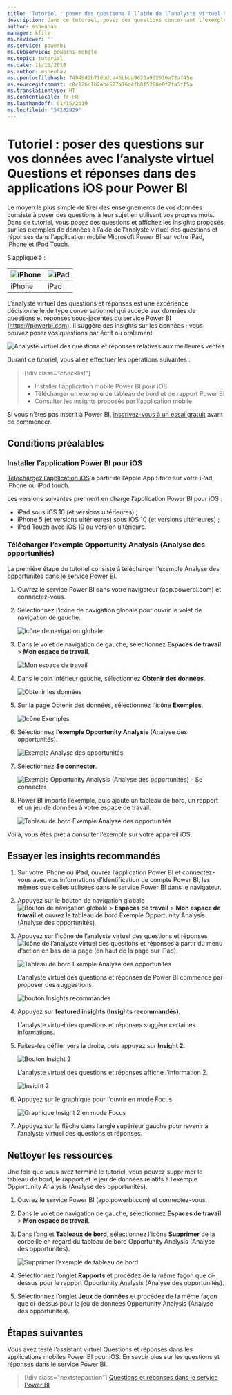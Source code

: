 ```yaml
---
title: 'Tutoriel : poser des questions à l’aide de l’analyste virtuel Questions et réponses dans des applications iOS'
description: Dans ce tutoriel, posez des questions concernant l’exemple de données en utilisant vos propres mots avec l’analyste virtuel des questions et réponses dans l’application mobile Power BI sur votre appareil iOS.
author: mshenhav
manager: kfile
ms.reviewer: ''
ms.service: powerbi
ms.subservice: powerbi-mobile
ms.topic: tutorial
ms.date: 11/16/2018
ms.author: mshenhav
ms.openlocfilehash: 74949d2b71dbdca46bbda9623a962616a72af45e
ms.sourcegitcommit: c8c126c1b2ab4527a16a4fb8f5208e0f7fa5ff5a
ms.translationtype: HT
ms.contentlocale: fr-FR
ms.lasthandoff: 01/15/2019
ms.locfileid: "54282929"
---
```

# <a name="tutorial-ask-questions-about-your-data-with-the-qa-virtual-analyst-in-the-power-bi-ios-apps"></a>Tutoriel : poser des questions sur vos données avec l’analyste virtuel Questions et réponses dans des applications iOS pour Power BI

Le moyen le plus simple de tirer des enseignements de vos données consiste à poser des questions à leur sujet en utilisant vos propres mots. Dans ce tutoriel, vous posez des questions et affichez les insights proposés sur les exemples de données à l’aide de l’analyste virtuel des questions et réponses dans l’application mobile Microsoft Power BI sur votre iPad, iPhone et iPod Touch. 

S’applique à :

| ![iPhone](./media/tutorial-mobile-apps-ios-qna/iphone-logo-50-px.png) | ![iPad](./media/tutorial-mobile-apps-ios-qna/ipad-logo-50-px.png) |
|:--- |:--- |
| iPhone |iPad |

L’analyste virtuel des questions et réponses est une expérience décisionnelle de type conversationnel qui accède aux données de questions et réponses sous-jacentes du service Power BI [(https://powerbi.com)](https://powerbi.com). Il suggère des insights sur les données ; vous pouvez poser vos questions par écrit ou oralement.

![Analyste virtuel des questions et réponses relatives aux meilleures ventes](./media/tutorial-mobile-apps-ios-qna/power-bi-ios-q-n-a-top-sale-intro.png)

Durant ce tutoriel, vous allez effectuer les opérations suivantes :

> [!div class="checklist"]
> * Installer l’application mobile Power BI pour iOS
> * Télécharger un exemple de tableau de bord et de rapport Power BI
> * Consulter les insights proposés par l’application mobile

Si vous n’êtes pas inscrit à Power BI, [inscrivez-vous à un essai gratuit](https://app.powerbi.com/signupredirect?pbi_source=web) avant de commencer.

## <a name="prerequisites"></a>Conditions préalables

### <a name="install-the-power-bi-for-ios-app"></a>Installer l’application Power BI pour iOS
[Téléchargez l’application iOS](http://go.microsoft.com/fwlink/?LinkId=522062 "Téléchargez l’application iPhone") à partir de l’Apple App Store sur votre iPad, iPhone ou iPod touch.

Les versions suivantes prennent en charge l’application Power BI pour iOS :
- iPad sous iOS 10 (et versions ultérieures) ;
- iPhone 5 (et versions ultérieures) sous iOS 10 (et versions ultérieures) ; 
- iPod Touch avec iOS 10 ou version ultérieure.

### <a name="download-the-opportunity-analysis-sample"></a>Télécharger l’exemple Opportunity Analysis (Analyse des opportunités)
La première étape du tutoriel consiste à télécharger l’exemple Analyse des opportunités dans le service Power BI.

1. Ouvrez le service Power BI dans votre navigateur (app.powerbi.com) et connectez-vous.

1. Sélectionnez l’icône de navigation globale pour ouvrir le volet de navigation de gauche.

    ![icône de navigation globale](./media/tutorial-mobile-apps-ios-qna/power-bi-android-quickstart-global-nav-icon.png)

2. Dans le volet de navigation de gauche, sélectionnez **Espaces de travail** > **Mon espace de travail**.

    ![Mon espace de travail](./media/tutorial-mobile-apps-ios-qna/power-bi-android-quickstart-my-workspace.png)

3. Dans le coin inférieur gauche, sélectionnez **Obtenir des données**.
   
    ![Obtenir les données](./media/tutorial-mobile-apps-ios-qna/power-bi-get-data.png)

3. Sur la page Obtenir des données, sélectionnez l’icône **Exemples**.
   
   ![Icône Exemples](./media/tutorial-mobile-apps-ios-qna/power-bi-samples-icon.png)

4. Sélectionnez **l’exemple Opportunity Analysis** (Analyse des opportunités).
 
    ![Exemple Analyse des opportunités](./media/tutorial-mobile-apps-ios-qna/power-bi-oa.png)
 
8. Sélectionnez **Se connecter**.  
  
   ![Exemple Opportunity Analysis (Analyse des opportunités) - Se connecter](./media/tutorial-mobile-apps-ios-qna/opportunity-connect.png)
   
5. Power BI importe l’exemple, puis ajoute un tableau de bord, un rapport et un jeu de données à votre espace de travail.
   
   ![Tableau de bord Exemple Analyse des opportunités](./media/tutorial-mobile-apps-ios-qna/power-bi-service-opportunity-sample.png)

Voilà, vous êtes prêt à consulter l’exemple sur votre appareil iOS.

## <a name="try-featured-insights"></a>Essayer les insights recommandés
1. Sur votre iPhone ou iPad, ouvrez l’application Power BI et connectez-vous avec vos informations d’identification de compte Power BI, les mêmes que celles utilisées dans le service Power BI dans le navigateur.

1.  Appuyez sur le bouton de navigation globale ![Bouton de navigation globale](./media/tutorial-mobile-apps-ios-qna/power-bi-iphone-global-nav-button.png) > **Espaces de travail** > **Mon espace de travail** et ouvrez le tableau de bord Exemple Opportunity Analysis (Analyse des opportunités).

2. Appuyez sur l’icône de l’analyste virtuel des questions et réponses ![Icône de l’analyste virtuel des questions et réponses](./media/tutorial-mobile-apps-ios-qna/power-bi-ios-q-n-a-icon.png) à partir du menu d’action en bas de la page (en haut de la page sur iPad).

     ![Tableau de bord Exemple Analyse des opportunités](./media/tutorial-mobile-apps-ios-qna/power-bi-ios-qna-opportunity-analysis.png)

     L’analyste virtuel des questions et réponses de Power BI commence par proposer des suggestions.

     ![bouton Insights recommandés](./media/tutorial-mobile-apps-ios-qna/power-bi-ios-qna-suggest-insights.png)
3. Appuyez sur **featured insights (Insights recommandés)**.

     L’analyste virtuel des questions et réponses suggère certaines informations.
4. Faites-les défiler vers la droite, puis appuyez sur **Insight 2**.

    ![Bouton Insight 2](./media/tutorial-mobile-apps-ios-qna/power-bi-ios-qna-suggest-insight-2.png)

     L’analyste virtuel des questions et réponses affiche l’information 2.

    ![Insight 2](./media/tutorial-mobile-apps-ios-qna/power-bi-ios-qna-show-insight-2.png)
5. Appuyez sur le graphique pour l’ouvrir en mode Focus.

    ![Graphique Insight 2 en mode Focus](./media/tutorial-mobile-apps-ios-qna/power-bi-ios-qna-open-insight-2.png)
6. Appuyez sur la flèche dans l’angle supérieur gauche pour revenir à l’analyste virtuel des questions et réponses.

## <a name="clean-up-resources"></a>Nettoyer les ressources

Une fois que vous avez terminé le tutoriel, vous pouvez supprimer le tableau de bord, le rapport et le jeu de données relatifs à l’exemple Opportunity Analysis (Analyse des opportunités).

1. Ouvrez le service Power BI (app.powerbi.com) et connectez-vous.

2. Dans le volet de navigation de gauche, sélectionnez **Espaces de travail** > **Mon espace de travail**.

3. Dans l’onglet **Tableaux de bord**, sélectionnez l’icône **Supprimer** de la corbeille en regard du tableau de bord Opportunity Analysis (Analyse des opportunités).

    ![Supprimer l’exemple de tableau de bord](./media/tutorial-mobile-apps-ios-qna/power-bi-service-delete-opportunity-sample.png)

4. Sélectionnez l’onglet **Rapports** et procédez de la même façon que ci-dessus pour le rapport Opportunity Analysis (Analyse des opportunités).

5. Sélectionnez l’onglet **Jeux de données** et procédez de la même façon que ci-dessus pour le jeu de données Opportunity Analysis (Analyse des opportunités).


## <a name="next-steps"></a>Étapes suivantes

Vous avez testé l’assistant virtuel Questions et réponses dans les applications mobiles Power BI pour iOS. En savoir plus sur les questions et réponses dans le service Power BI.
> [!div class="nextstepaction"]
> [Questions et réponses dans le service Power BI](../end-user-q-and-a.md)

